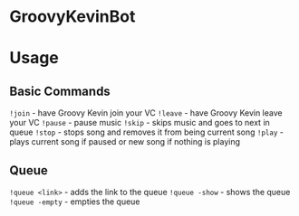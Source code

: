 # GroovyKevinBot

# Usage
## Basic Commands
```!join``` - have Groovy Kevin join your VC
```!leave``` - have Groovy Kevin leave your VC
```!pause``` - pause music
```!skip``` - skips music and goes to next in queue
```!stop``` - stops song and removes it from being current song
```!play``` - plays current song if paused or new song if nothing is playing

## Queue
```!queue <link>``` - adds the link to the queue
```!queue -show``` - shows the queue
```!queue -empty``` - empties the queue
